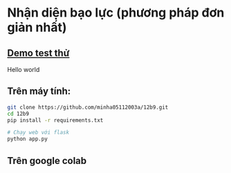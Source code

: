 # Nhận diện bạo lực (phương pháp đơn giản nhất)


## [Demo test thử](https://a12b9duthi.herokuapp.com/)
Hello world
## Trên máy tính:

```bash
git clone https://github.com/minha05112003a/12b9.git
cd 12b9
pip install -r requirements.txt

# Chạy web với flask
python app.py
```

## Trên google colab
